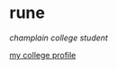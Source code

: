# rune
*champlain college student*

[my college profile](https://github.com/adam-p/markdown-here/wiki/Markdown-Cheatsheet)
